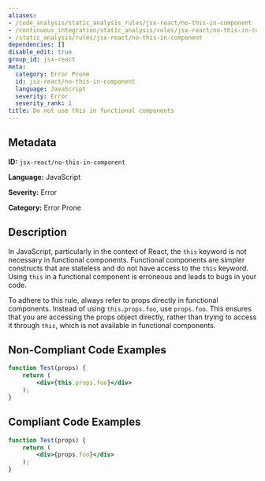 ```yaml
---
aliases:
- /code_analysis/static_analysis_rules/jsx-react/no-this-in-component
- /continuous_integration/static_analysis/rules/jsx-react/no-this-in-component
- /static_analysis/rules/jsx-react/no-this-in-component
dependencies: []
disable_edit: true
group_id: jsx-react
meta:
  category: Error Prone
  id: jsx-react/no-this-in-component
  language: JavaScript
  severity: Error
  severity_rank: 1
title: Do not use this in functional components
---
```

<!--  SOURCED FROM https://github.com/DataDog/datadog-static-analyzer-rule-docs -->


## Metadata
**ID:** `jsx-react/no-this-in-component`

**Language:** JavaScript

**Severity:** Error

**Category:** Error Prone

## Description
In JavaScript, particularly in the context of React, the `this` keyword is not necessary in functional components. Functional components are simpler constructs that are stateless and do not have access to the `this` keyword. Using `this` in a functional component is erroneous and leads to bugs in your code.

To adhere to this rule, always refer to props directly in functional components. Instead of using `this.props.foo`, use `props.foo`. This ensures that you are accessing the props object directly, rather than trying to access it through `this`, which is not available in functional components.

## Non-Compliant Code Examples
```jsx
function Test(props) {
    return (
        <div>{this.props.foo}</div>
    );
}
```

## Compliant Code Examples
```jsx
function Test(props) {
    return (
        <div>{props.foo}</div>
    );
}
```
